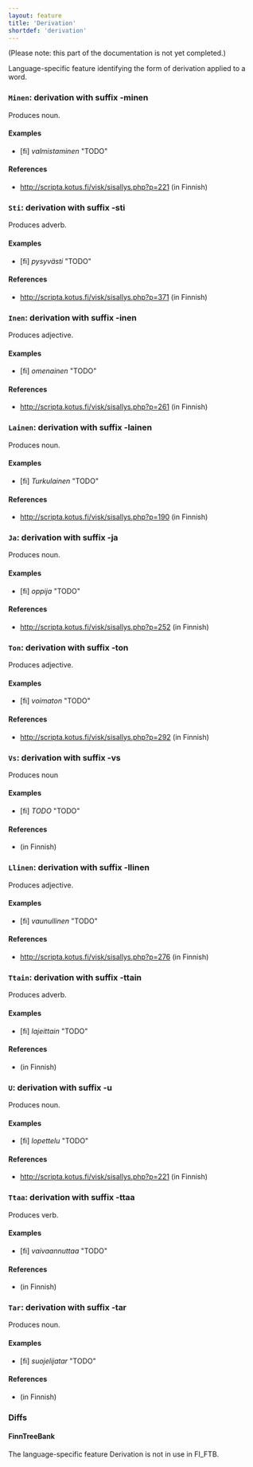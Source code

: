 ```yaml
---
layout: feature
title: 'Derivation'
shortdef: 'derivation'
---
```


(Please note: this part of the documentation is not yet completed.)

Language-specific feature identifying the form of derivation applied
to a word.

### `Minen`: derivation with suffix -minen

Produces noun.

#### Examples

* [fi] _valmistaminen_ "TODO"

#### References

* <http://scripta.kotus.fi/visk/sisallys.php?p=221> (in Finnish)

### `Sti`: derivation with suffix -sti

Produces adverb.

#### Examples

* [fi] _pysyvästi_ "TODO"

#### References

* <http://scripta.kotus.fi/visk/sisallys.php?p=371> (in Finnish)

### `Inen`: derivation with suffix -inen

Produces adjective.

#### Examples

* [fi] _omenainen_ "TODO"

#### References

* <http://scripta.kotus.fi/visk/sisallys.php?p=261> (in Finnish)

### `Lainen`: derivation with suffix -lainen

Produces noun.

#### Examples

* [fi] _Turkulainen_ "TODO"

#### References

* <http://scripta.kotus.fi/visk/sisallys.php?p=190> (in Finnish)

### `Ja`: derivation with suffix -ja

Produces noun.

#### Examples

* [fi] _oppija_ "TODO"

#### References

* <http://scripta.kotus.fi/visk/sisallys.php?p=252> (in Finnish)

### `Ton`: derivation with suffix -ton

Produces adjective.

#### Examples

* [fi] _voimaton_ "TODO"

#### References

* <http://scripta.kotus.fi/visk/sisallys.php?p=292> (in Finnish)

### `Vs`: derivation with suffix -vs

Produces noun

#### Examples

* [fi] _TODO_ "TODO"

#### References

* <TODO> (in Finnish)

### `Llinen`: derivation with suffix -llinen

Produces adjective.

#### Examples

* [fi] _vaunullinen_ "TODO"

#### References

* <http://scripta.kotus.fi/visk/sisallys.php?p=276> (in Finnish)

### `Ttain`: derivation with suffix -ttain

Produces adverb.

#### Examples

* [fi] _lajeittain_ "TODO"

#### References

* <TODO> (in Finnish)

### `U`: derivation with suffix -u

Produces noun.

#### Examples

* [fi] _lopettelu_ "TODO"

#### References

* <http://scripta.kotus.fi/visk/sisallys.php?p=221> (in Finnish)

### `Ttaa`: derivation with suffix -ttaa

Produces verb.

#### Examples

* [fi] _vaivaannuttaa_ "TODO"

#### References

* <TODO> (in Finnish)

### `Tar`: derivation with suffix -tar

Produces noun.

#### Examples

* [fi] _suojelijatar_ "TODO"

#### References

* <TODO> (in Finnish)

### Diffs

#### FinnTreeBank

The language-specific feature Derivation is not in use in FI_FTB.
